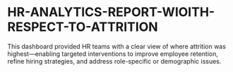 # HR-ANALYTICS-REPORT-WIOITH-RESPECT-TO-ATTRITION
This dashboard provided HR teams with a clear view of where attrition was highest—enabling targeted interventions to improve employee retention, refine hiring strategies, and address role-specific or demographic issues.
